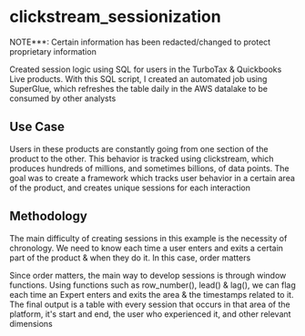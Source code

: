 # clickstream_sessionization
NOTE***: Certain information has been redacted/changed to protect proprietary information

Created session logic using SQL for users in the TurboTax &amp; Quickbooks Live products. With this SQL script, I created an automated job using SuperGlue, which refreshes the table daily in the AWS datalake to be consumed by other analysts

## Use Case
Users in these products are constantly going from one section of the product to the other. This behavior is tracked using clickstream, which produces hundreds of millions, and sometimes billions, of data points. The goal was to create a framework which tracks user behavior in a certain area of the product, and creates unique sessions for each interaction

## Methodology
The main difficulty of creating sessions in this example is the necessity of chronology. We need to know each time a user enters and exits a certain part of the product & when they do it. In this case, order matters

Since order matters, the main way to develop sessions is through window functions. Using functions such as row_number(), lead() & lag(), we can flag each time an Expert enters and exits the area & the timestamps related to it. The final output is a table with every session that occurs in that area of the platform, it's start and end, the user who experienced it, and other relevant dimensions
